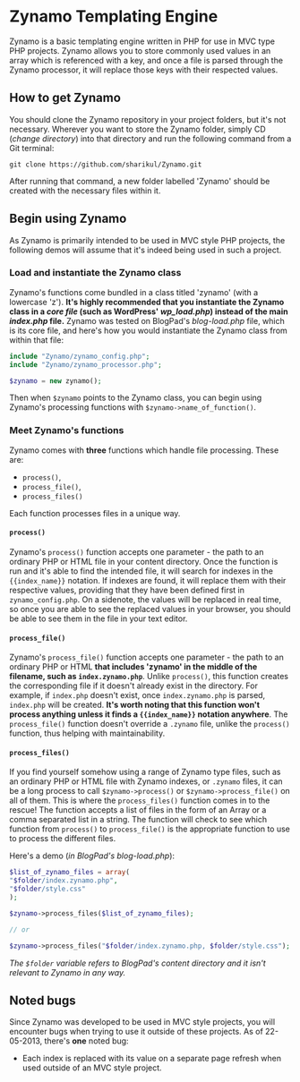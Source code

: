 # Zynamo Templating Engine
Zynamo is a basic templating engine written in PHP for use in MVC type PHP projects. Zynamo allows you to store commonly used values in an array which is referenced with a key, and once a file is parsed through the Zynamo processor, it will replace those keys with their respected values. 

## How to get Zynamo
You should clone the Zynamo repository in your project folders, but it's not necessary. Wherever you want to store the Zynamo folder, simply CD (_change directory_) into that directory and run the following command from a Git terminal:

```
git clone https://github.com/sharikul/Zynamo.git
```   

After running that command, a new folder labelled 'Zynamo' should be created with the necessary files within it. 

## Begin using Zynamo
As Zynamo is primarily intended to be used in MVC style PHP projects, the following demos will assume that it's indeed being used in such a project.

### Load and instantiate the Zynamo class
Zynamo's functions come bundled in a class titled 'zynamo' (with a lowercase 'z'). **It's highly recommended that you instantiate the Zynamo class in a _core file_ (such as WordPress' _wp_load.php_) instead of the main _index.php_ file.** Zynamo was tested on BlogPad's _blog-load.php_ file, which is its core file, and here's how you would instantiate the Zynamo class from within that file:

```php
include "Zynamo/zynamo_config.php";
include "Zynamo/zynamo_processor.php";

$zynamo = new zynamo();
```

Then when `$zynamo` points to the Zynamo class, you can begin using Zynamo's processing functions with `$zynamo->name_of_function()`.

### Meet Zynamo's functions
Zynamo comes with **three** functions which handle file processing. These are:    
*  `process()`,
*  `process_file()`,
*  `process_files()`

Each function processes files in a unique way.  

#### `process()`  
Zynamo's `process()` function accepts one parameter - the path to an ordinary PHP or HTML file in your content directory. Once the function is run and it's able to find the intended file, it will search for indexes in the <code>{{index_name}}</code> notation. If indexes are found, it will replace them with their respective values, providing that they have been defined first in `zynamo_config.php`. On a sidenote, the values will be replaced in real time, so once you are able to see the replaced values in your browser, you should be able to see them in the file in your text editor.

#### `process_file()`
Zynamo's `process_file()` function accepts one parameter - the path to an ordinary PHP or HTML **that includes 'zynamo' in the middle of the filename, such as `index.zynamo.php`**. Unlike `process()`, this function creates the corresponding file if it doesn't already exist in the directory. For example, if `index.php` doesn't exist, once `index.zynamo.php` is parsed, `index.php` will be created. **It's worth noting that this function won't process anything unless it finds a `{{index_name}}` notation anywhere**. The `process_file()` function doesn't override a `.zynamo` file, unlike the `process()` function, thus helping with maintainability.

#### `process_files()`
If you find yourself somehow using a range of Zynamo type files, such as an ordinary PHP or HTML file with Zynamo indexes, or `.zynamo` files, it can be a long process to call `$zynamo->process()` or `$zynamo->process_file()` on all of them. This is where the `process_files()` function comes in to the rescue! The function accepts a list of files in the form of an Array or a comma separated list in a string. The function will check to see which function from `process()` to `process_file()` is the appropriate function to use to process the different files.  

Here's a demo (<em>in BlogPad's blog-load.php</em>): 
```php
$list_of_zynamo_files = array(
"$folder/index.zynamo.php",
"$folder/style.css"
);

$zynamo->process_files($list_of_zynamo_files);

// or

$zynamo->process_files("$folder/index.zynamo.php, $folder/style.css");
``` 
_The `$folder` variable refers to BlogPad's content directory and it isn't relevant to Zynamo in any way._

## Noted bugs
Since Zynamo was developed to be used in MVC style projects, you will encounter bugs when trying to use it outside of these projects. As of 22-05-2013, there's **one** noted bug:  

*  Each index is replaced with its value on a separate page refresh when used outside of an MVC style project.